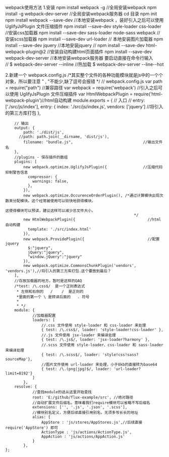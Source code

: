 webpack使用方法
1.安装
	npm install webpack -g                                    //全局安装webpack
	npm install -g webpack-dev-server                         //全局安装webpack服务器
	cd 目录
	npm init 
	npm install webpack --save-dev                            //本地安装webpack ，装好引入之后可以使用 UglifyJsPlugin 文件压缩插件
	npm install --save-dev style-loader css-loader            //安装css加载器
	npm install --save-dev sass-loader node-sass webpack      //安装scss加载器
    npm install --save-dev url-loader                         // 本地安装图片加载器
    npm install --save-dev jquery                             //本地安装jquery
//	npm install --save-dev html-webpack-plugin@2              //安装自动构建html页面插件
    npm install --save-dev webpack-dev-server                 //本地安装webpack服务器    要启动直接在命令行输入     
                                                              //    $ webpack-dev-server --inline
                                                              //热加载     $ webpack-dev-server --line--hot

2.新建一个 webpack.config.js
    /*其实整个文件的各种功能模块就是js中的一个个对象，所以要注意 "  ,  "不能少,缺了逗号会报错    */
    // webpack.config.js
    var path = require("path")                                 //兼容路径
    var webpack = require('webpack')                           //引入之后可以使用 UglifyJsPlugin 文件压缩插件
    var HtmlWebpackPlugin = require('html-webpack-plugin')//html自动构建
	module.exports = {
	    // 入口
//	    entry: ['./src/js/index'], 
	    entry: { 
	    	  index: './src/js/index.js',
	    	  vendors: ['jquery']                               //将引入的第三方库打包
	    	},
	       
	    // 输出
	    output: {
	        path: './dist/js',
	      //path: path.join(__dirname, 'dist/js'),
	        filename: "bundle.js",                               //输出文件名
	    },
	    //plugins - 保存插件的数组
		plugins: [
		    new webpack.optimize.UglifyJsPlugin({                //压缩代码抑制警告信息
		      compressor: {
		        warnings: false,
		      },
		    }),
	        new webpack.optimize.OccurenceOrderPlugin(), /*通过计算模块出现次数来分配模块。这个经常被使用可以较快地获得模块。
		                                                                                                                                    这使得模块可以预读，建议这样可以减少总文件大小。
		                                                     */
		    new HtmlWebpackPlugin({                                //html自动构建
		      template: './src/index.html'
		    }),
		    new webpack.ProvidePlugin({                            //配置jquery
		      $:"jquery",
		      jQuery:"jquery",
		      "window.jQuery":"jquery"
		    }),
		    new webpack.optimize.CommonsChunkPlugin('vendors', 'vendors.js'),//将引入的第三方库打包.这个要放到最后？
		],
		//存放加载器的地方，暂时是这样的QAQ
		/*test: /\.css$/  是一个正则表达式
		 * 左侧和右侧的   /    /  是正则的
		 *里面的第一个 \ 是转译后面的   . 符号                          
		 * 
		 * */
		module: {
		        //加载器配置
		        loaders: [
		            //.css 文件使用 style-loader 和 css-loader 来处理
		            { test: /\.css$/, loader: 'style-loader!css-loader' },
		            //.js 文件使用 jsx-loader 来编译处理
		            { test: /\.js$/, loader: 'jsx-loader?harmony' },
		            //.scss 文件使用 style-loader、css-loader 和 sass-loader 来编译处理
		            { test: /\.scss$/, loader: 'style!css!sass?sourceMap'},
		            //图片文件使用 url-loader 来处理，小于8kb的直接转为base64
		            { test: /\.(png|jpg)$/, loader: 'url-loader?limit=8192'}
		        ]
		    },
		resolve: {
		        //查找module的话从这里开始查找
		        root: 'E:/github/flux-example/src', //绝对路径
		        //自动扩展文件后缀名，意味着我们require模块可以省略不写后缀名
		        extensions: ['', '.js', '.json', '.scss'],
		        //模块别名定义，方便后续直接引用别名，无须多写长长的地址
		        alias: {
		            AppStore : 'js/stores/AppStores.js',//后续直接 require('AppStore') 即可
		            ActionType : 'js/actions/ActionType.js',
		            AppAction : 'js/actions/AppAction.js'
		        }
		    },
	};   
	
